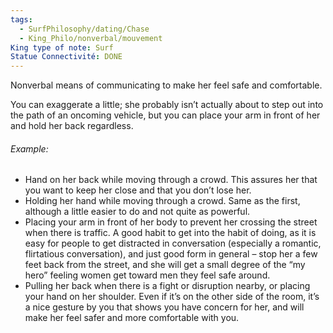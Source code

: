 ```yaml
---
tags:
  - SurfPhilosophy/dating/Chase
  - King_Philo/nonverbal/mouvement
King type of note: Surf
Statue Connectivité: DONE
---
```


Nonverbal means of communicating to make her feel safe and comfortable.

You can exaggerate a little; she probably isn’t actually about to step out into the path of an oncoming vehicle, but you can place your arm in front of her and hold her back regardless.

###### Example: 
- Hand on her back while moving through a crowd. This assures her that you want to keep her close and that you don’t lose her.
- Holding her hand while moving through a crowd. Same as the first, although a little easier to do and not quite as powerful.
- Placing your arm in front of her body to prevent her crossing the street when there is traffic. A good habit to get into the habit of doing, as it is easy for people to get distracted in conversation (especially a romantic, flirtatious conversation), and just good form in general – stop her a few feet back from the street, and she will get a small degree of the “my hero” feeling women get toward men they feel safe around.
- Pulling her back when there is a fight or disruption nearby, or placing your hand on her shoulder. Even if it’s on the other side of the room, it’s a nice gesture by you that shows you have concern for her, and will make her feel safer and more comfortable with you.
